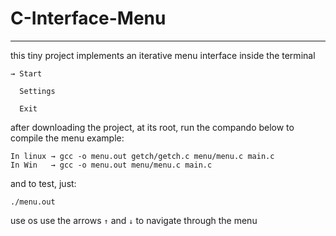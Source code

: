 # C-Interface-Menu

---

this tiny project implements an iterative menu interface inside the terminal

```
→ Start

  Settings

  Exit
```

after downloading the project, at its root, run the compando below to compile the menu example:

```
In linux → gcc -o menu.out getch/getch.c menu/menu.c main.c
In Win   → gcc -o menu.out menu/menu.c main.c
```

and to test, just:

```
./menu.out
```
use os use the arrows `↑` and `↓` to navigate through the menu

